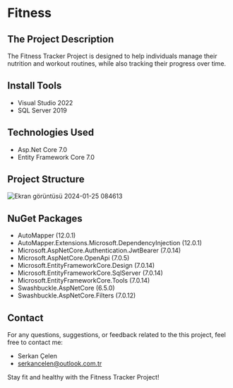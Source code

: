# Fitness

## The Project Description
The Fitness Tracker Project is designed to help individuals manage their nutrition and workout routines, while also tracking their progress over time.

## Install Tools
- Visual Studio 2022
- SQL Server 2019

## Technologies Used

- Asp.Net Core 7.0
- Entity Framework Core 7.0

## Project Structure

![Ekran görüntüsü 2024-01-25 084613](https://github.com/serkancelen/Fitness/assets/139682589/23606f03-926a-490c-b20a-6aef85d6e517)

## NuGet Packages

- AutoMapper (12.0.1)
- AutoMapper.Extensions.Microsoft.DependencyInjection (12.0.1)
- Microsoft.AspNetCore.Authentication.JwtBearer (7.0.14)
- Microsoft.AspNetCore.OpenApi (7.0.5)
- Microsoft.EntityFrameworkCore.Design (7.0.14)
- Microsoft.EntityFrameworkCore.SqlServer (7.0.14)
- Microsoft.EntityFrameworkCore.Tools (7.0.14)
- Swashbuckle.AspNetCore (6.5.0)
- Swashbuckle.AspNetCore.Filters (7.0.12)

## Contact
For any questions, suggestions, or feedback related to the this project, feel free to contact me:

- Serkan Çelen
- serkancelen@outlook.com.tr
  
Stay fit and healthy with the Fitness Tracker Project!
